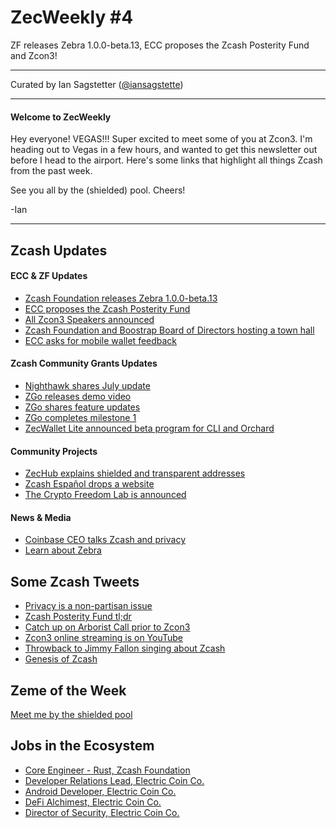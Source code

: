 # ZecWeekly #4

ZF releases Zebra 1.0.0-beta.13, ECC proposes the Zcash Posterity Fund and Zcon3!

---

Curated by Ian Sagstetter ([@iansagstette](https://twitter.com/iansagstette))

---

#### Welcome to ZecWeekly

Hey everyone! VEGAS!!! Super excited to meet some of you at Zcon3. I'm heading out to Vegas in a few hours, and wanted to get this newsletter out before I head to the airport. Here's some links that highlight all things Zcash from the past week.

See you all by the (shielded) pool. Cheers!

-Ian

---

## Zcash Updates

#### ECC & ZF Updates

- [Zcash Foundation releases Zebra 1.0.0-beta.13](https://twitter.com/ZcashFoundation/status/1554148175333687296)
- [ECC proposes the Zcash Posterity Fund](https://twitter.com/ElectricCoinCo/status/1555251984734748673)
- [All Zcon3 Speakers announced](https://forum.zcashcommunity.com/t/zcon3-speaker-announcement-thread/41946/14)
- [Zcash Foundation and Boostrap Board of Directors hosting a town hall](https://twitter.com/ZcashFoundation/status/1553097613641138176)
- [ECC asks for mobile wallet feedback](https://twitter.com/ElectricCoinCo/status/1554963590888783873)

#### Zcash Community Grants Updates

- [Nighthawk shares July update](https://forum.zcashcommunity.com/t/nighthawk-update-for-july-2022/42661)
- [ZGo releases demo video](https://twitter.com/ZGoCashApp/status/1555275351957426177)
- [ZGo shares feature updates](https://twitter.com/ZGoCashApp/status/1552718097026531331)
- [ZGo completes milestone 1](https://forum.zcashcommunity.com/t/zgo-milestone-1/42638)
- [ZecWallet Lite announced beta program for CLI and Orchard](https://forum.zcashcommunity.com/t/add-orchard-to-zecwallet-mobile-and-desktop-apps/42134/26)

#### Community Projects

- [ZecHub explains shielded and transparent addresses](https://twitter.com/ZecHub/status/1554095613180092418)
- [Zcash Español drops a website](https://twitter.com/zcashesp/status/1554110649642409989)
- [The Crypto Freedom Lab is announced](https://twitter.com/JWVerret/status/1553204719186857984)

#### News & Media

- [Coinbase CEO talks Zcash and privacy](https://twitter.com/iansagstette/status/1554164801793835011)
- [Learn about Zebra](https://www.coindesk.com/sponsored-content/learn-about-zebra-an-independent-zcash-node-implementation-ready-for-collaborators-to-build-upon/)

## Some Zcash Tweets

- [Privacy is a non-partisan issue](https://twitter.com/jswihart/status/1555374205486518272)
- [Zcash Posterity Fund tl;dr](https://twitter.com/least_nathan/status/1555252562768457728)
- [Catch up on Arborist Call prior to Zcon3](https://twitter.com/zksquirrel/status/1554837969806077953)
- [Zcon3 online streaming is on YouTube](https://twitter.com/decentralistdan/status/1555240124941844480)
- [Throwback to Jimmy Fallon singing about Zcash](https://twitter.com/ThorTorrens/status/1555515463546933248)
- [Genesis of Zcash](https://twitter.com/zcash_community/status/1554478824825491456)

## Zeme of the Week

[Meet me by the shielded pool](https://twitter.com/NighthawkWallet/status/1555237151306022914)

## Jobs in the Ecosystem

- [Core Engineer - Rust, Zcash Foundation](https://zfnd.org/careers/)
- [Developer Relations Lead, Electric Coin Co.](https://apply.workable.com/electric-coin-company/j/DFC4F082C5/)
- [Android Developer, Electric Coin Co.](https://apply.workable.com/electric-coin-company/j/CE94A1D136/)
- [DeFi Alchimest, Electric Coin Co.](https://apply.workable.com/electric-coin-company/j/2D1759E5D7/)
- [Director of Security, Electric Coin Co.](https://apply.workable.com/electric-coin-company/j/E68A4C20E2/)
